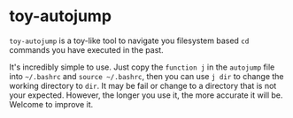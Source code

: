 # toy-autojump

`toy-autojump` is a toy-like tool to navigate you filesystem based `cd` commands you have executed in the past.

It's incredibly simple to use. Just copy the  `function j` in the `autojump` file into `~/.bashrc` and `source ~/.bashrc`, then you can use `j dir` to change the working directory to `dir`. It may be fail or change to a directory that is not your expected. However, the longer you use it, the more accurate it will be. Welcome to improve it.